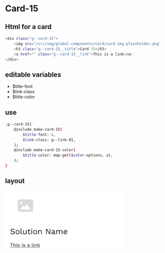# Card-15

## Html for a card

```sh
<div class="g--card-15">
    <img src="/src/img/global-components/card/card-img-placeholder.png" alt="" class="g--card-15__media">
    <h3 class="g--card-15__title">Card 15</h3>
    <a href="" class="g--card-15__link">This is a link</a>
</div>
```

## editable variables
- $title-font
- $link-class
- $title-color

## use
```sh
.g--card-15{
    @include make-card-15(
        $title-font: c,
        $link-class: g--link-01,
    );
    @include make-card-15-color(
        $title-color: map-get($color-options, a),
    );
}
```

## layout
![alt text][card-15]

[card-15]: /src/img/global-components/card/card-15.png 